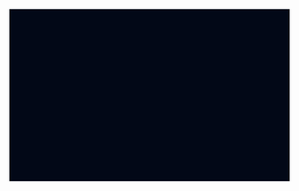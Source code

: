 <div class="folder-stack">
  <div 
    v-for="(url, index) in reversedImageUrls" 
    :key="index"
    class="folder-item"
    :style="{
      zIndex: index + 1,
      width: `${100 - (index * 3)}%`,
      transform: `translateY(${index * 30}px)`,
      maxHeight: '70vh'
    }"
  >
    <img :src="url" class="folder-image" />
  </div>
</div>

<script setup>
import { ref, computed } from 'vue'

const imageUrls = [
  'https://raw.githubusercontent.com/neptun-software/neptun.identity/refs/heads/main/repositories/github.repository.fetcher.png',
  'https://raw.githubusercontent.com/neptun-software/neptun.identity/refs/heads/main/repositories/neptun.scraper.png',
  'https://raw.githubusercontent.com/neptun-software/neptun.identity/refs/heads/main/repositories/neptun.data.generators.png',
  'https://raw.githubusercontent.com/neptun-software/neptun.identity/refs/heads/main/repositories/neptun.ai.scraper.png',
  'https://raw.githubusercontent.com/neptun-software/neptun.identity/refs/heads/main/repositories/neptun.github.app.png',
  'https://raw.githubusercontent.com/neptun-software/neptun.identity/refs/heads/main/repositories/neptun.ai.png',
  'https://raw.githubusercontent.com/neptun-software/neptun.identity/refs/heads/main/repositories/neptun.tools.docs.png',
  'https://raw.githubusercontent.com/neptun-software/neptun.identity/refs/heads/main/repositories/neptun.cli.png',
  'https://raw.githubusercontent.com/neptun-software/neptun.identity/refs/heads/main/repositories/neptun.web.png'
]

// Reverse the array to put fetcher at the bottom
const reversedImageUrls = computed(() => [...imageUrls].reverse())
</script>
<style scoped>
.folder-stack {
  width: 100%;
  position: relative;
  display: flex;
  justify-content: center;
  align-items: flex-start;
  padding-top: 10px;
  padding-bottom: 300px;
  background-color: #020817;
}
.folder-item {
  position: absolute;
  max-width: 900px;
  width: 90%;
  border-radius: 8px;
  background: linear-gradient(to bottom, #4ade80, #22d3ee);
  box-shadow: 0 4px 8px rgba(0, 0, 0, 0.2);
  transition: all 0.3s ease;
  overflow: hidden;
}
.folder-item:hover {
  transform: translateY(-10px) !important;
  box-shadow: 0 8px 16px rgba(0, 0, 0, 0.3);
  z-index: 999 !important;
}
.folder-image {
  width: 100%;
  height: auto;
  display: block;
  object-position: top;
  object-fit: cover;
}
</style>